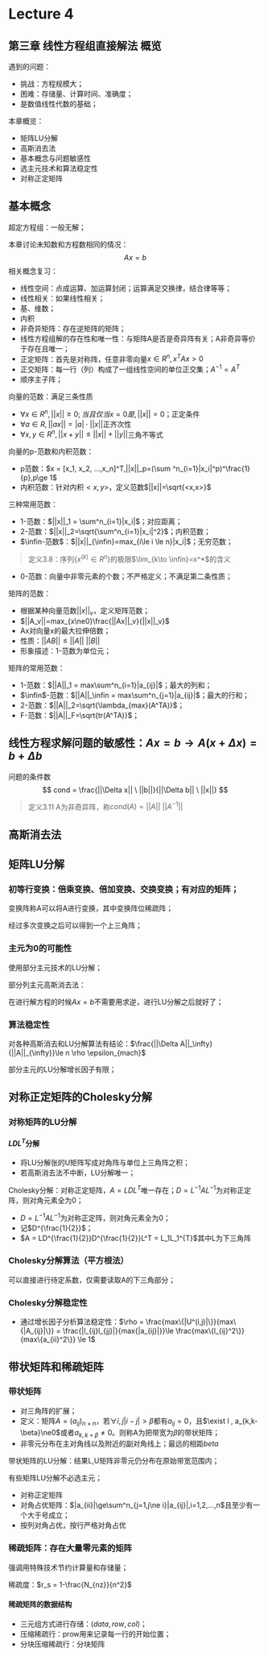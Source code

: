 # Lecture 4

## 第三章 线性方程组直接解法 概览

遇到的问题：

- 挑战：方程规模大；
- 困难：存储量、计算时间、准确度；
- 是数值线性代数的基础；

本章概览：

- 矩阵LU分解
- 高斯消去法
- 基本概念与问题敏感性
- 选主元技术和算法稳定性
- 对称正定矩阵



## 基本概念

超定方程组：一般无解；

本章讨论未知数和方程数相同的情况：
$$
Ax = b
$$
相关概念复习：

- 线性空间：点成运算、加运算封闭；运算满足交换律，结合律等等；
- 线性相关：如果线性相关；
- 基、维数；
- 内积
- 非奇异矩阵：存在逆矩阵的矩阵；
- 线性方程组解的存在性和唯一性：与矩阵A是否是奇异阵有关；A非奇异等价于存在且唯一；
- 正定矩阵：首先是对称阵，任意非零向量$x\in R^n, x^TAx > 0$
- 正交矩阵：每一行（列）构成了一组线性空间的单位正交集；$A^{-1}=A^T$
- 顺序主子阵；

向量的范数：满足三条性质

- $\forall x \in R^n,||x||\ge0;当且仅当x = 0是,||x||=0$；正定条件
- $\forall a \in R, ||ax|| = |a|\cdot||x||$正齐次性
- $\forall x,y \in R^n, ||x+y|| \le ||x||+||y||$三角不等式

向量的p-范数和内积范数：

- p范数：$x = [x_1, x_2, ...,x_n]^T,||x||_p=(\sum ^n_{i=1}|x_i|^p)^\frac{1}{p},p\ge 1$
- 内积范数：针对内积$<x,y>$，定义范数$||x||=\sqrt{<x,x>}$

三种常用范数：

- 1-范数：$||x||_1 = \sum^n_{i=1}|x_i|$；对应距离；
- 2-范数：$||x||_2=\sqrt{\sum^n_{i=1}|x_i|^2}$；内积范数；
- $\infin-范数$：$||x||_{\infin}=max_{i\le i \le n}|x_i|$；无穷范数；

> 定义3.8：序列$\{x^{(k)} \in R^n\}$的极限$\lim_{k\to \infin}=x^*$的含义

- 0-范数：向量中非零元素的个数；不严格定义；不满足第二条性质；



矩阵的范数：

- 根据某种向量范数$||x||_v$，定义矩阵范数；
- $||A_v||=max_{x\ne0}\frac{||Ax||_v}{||x||_v}$
- Ax对向量x的最大拉伸倍数；
- 性质：$||AB|| \le ||A|| \ ||B||$
- 形象描述：1-范数为单位元；

矩阵的常用范数：

- 1-范数：$||A||_1 = max\sum^n_{i=1}|a_{ij}|$；最大的列和；
- $\infin$-范数：$||A||_\infin = max\sum^n_{j=1}|a_{ij}|$；最大的行和；
- 2-范数：$||A||_2=\sqrt{\lambda_{max}(A^TA)}$；
- F-范数：$||A||_F=\sqrt{tr(A^TA)}$；



## 线性方程求解问题的敏感性：$Ax = b \to A(x+\Delta x)=b+\Delta b$

问题的条件数
$$
cond = \frac{||\Delta x|| \ ||b||}{||\Delta b|| \ ||x||}
$$

> 定义3.11 A为非奇异阵，称$cond(A)=||A|| \ ||A^{-1}||$	



## 高斯消去法



## 矩阵LU分解

### 初等行变换：倍乘变换、倍加变换、交换变换；有对应的矩阵；

变换阵称A可以将A进行变换，其中变换阵位稀疏阵；

经过多次变换之后可以得到一个上三角阵；



### 主元为0的可能性

使用部分主元技术的LU分解；

部分列主元高斯消去法：

在进行解方程的时候$Ax=b$不需要用求逆，进行LU分解之后就好了；



### 算法稳定性

对各种高斯消去和LU分解算法有结论：$\frac{||\Delta A||_\infty}{||A||_{\infty}}\le n \rho \epsilon_{mach}$

部分主元的LU分解增长因子有限；



## 对称正定矩阵的Cholesky分解

### 对称矩阵的LU分解

#### $LDL^T$分解

- 将LU分解张的U矩阵写成对角阵与单位上三角阵之积；
- 若高斯消去法不中断，LU分解唯一；

Cholesky分解：对称正定矩阵，$A=LDL^T$唯一存在；$D = L^{-1}AL^{-1}$为对称正定阵，则对角元素全为0；

- $D = L^{-1}AL^{-1}$为对称正定阵，则对角元素全为0；
- 记$D^{\frac{1}{2}}$；
- $A = LD^{\frac{1}{2}}D^{\frac{1}{2}}L^T = L_1L_1^{T}$其中L为下三角阵



### Cholesky分解算法（平方根法）

可以直接进行待定系数，仅需要读取A的下三角部分；



### Cholesky分解稳定性

- 通过增长因子分析算法稳定性：$\rho = \frac{max\{|U^(i,j)|\}}{max\{|A_{ij}|\}} = \frac{|l_{ij}l_{jj}|}{max{|a_{ij}|}}\le \frac{max\{l_{ij}^2\}}{max\{a_{ii}^2\}} \le 1$



## 带状矩阵和稀疏矩阵

### 带状矩阵

- 对三角阵的扩展；
- 定义：矩阵$A=(a_{ij})_{n\times n}$，若$\forall i,j |i-j|>\beta$都有$a_{ij}=0$，且$\exist l , a_{k,k-\beta}\ne0$或者$a_{k,k+\beta}\ne0$。则称A为把带宽为$\beta$的带状矩阵；
- 非零元分布在主对角线以及附近的副对角线上；最远的相距$beta$

带状矩阵的LU分解：结果L,U矩阵非零元仍分布在原始带宽范围内；

有些矩阵LU分解不必选主元；

- 对称正定矩阵
- 对角占优矩阵：$|a_{ii}|\ge\sum^n_{j=1,j\ne i}|a_{ij}|,i=1,2,...,n$且至少有一个大于号成立；
- 按列对角占优，按行严格对角占优



### 稀疏矩阵：存在大量零元素的矩阵

强调用特殊技术节约计算量和存储量；

稀疏度：$r_s = 1-\frac{N_{nz}}{n^2}$

#### 稀疏矩阵的数据结构

- 三元组方式进行存储：$(data,row,col)$；
- 压缩稀疏行：prow用来记录每一行的开始位置；
- 分块压缩稀疏行：分块矩阵